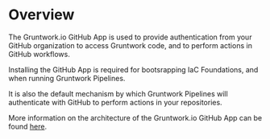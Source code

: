 # Overview

The Gruntwork.io GitHub App is used to provide authentication from your GitHub organization to access Gruntwork code, and to perform actions in GitHub workflows.

Installing the GitHub App is required for bootsrapping IaC Foundations, and when running Gruntwork Pipelines.

It is also the default mechanism by which Gruntwork Pipelines will authenticate with GitHub to perform actions in your repositories.

More information on the architecture of the Gruntwork.io GitHub App can be found [here](./architecture.mdx).
